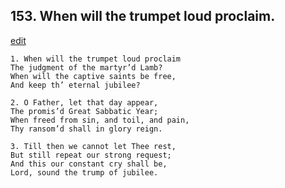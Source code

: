 
## 153.  When will the trumpet loud proclaim.
[edit](https://docs.google.com/document/d/1pXxogkQ-MdooFf66O9Qe0SoEskA_10As/edit?mode=html)



    1. When will the trumpet loud proclaim 
    The judgment of the martyr’d Lamb? 
    When will the captive saints be free, 
    And keep th’ eternal jubilee?

    2. O Father, let that day appear,
    The promis’d Great Sabbatic Year;
    When freed from sin, and toil, and pain, 
    Thy ransom’d shall in glory reign.

    3. Till then we cannot let Thee rest,
    But still repeat our strong request;
    And this our constant cry shall be,
    Lord, sound the trump of jubilee.

